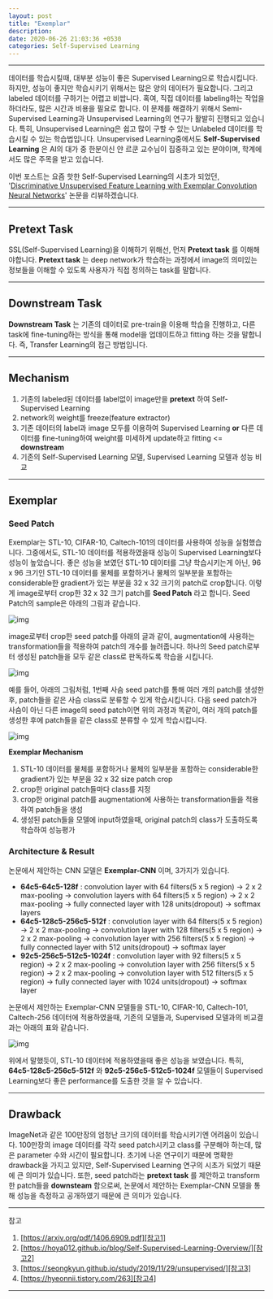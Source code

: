 ```yaml
---
layout: post
title: "Exemplar"
description:
date: 2020-06-26 21:03:36 +0530
categories: Self-Supervised Learning
---
```

---

데이터를 학습시킬때, 대부분 성능이 좋은 Supervised Learning으로 학습시킵니다. 하지만, 성능이 좋지만 학습시키기 위해서는 많은 양의 데이터가 필요합니다. 그리고 labeled 데이터를 구하기는 어렵고 비쌉니다. 혹여, 직접 데이터를 labeling하는 작업을 하더라도, 많은 시간과 비용을 필요로 합니다.
이 문제를 해결하기 위해서 Semi-Supervised Learning과 Unsupervised Learning의 연구가 활발히 진행되고 있습니다. 특히, Unsupervised Learning은 쉽고 많이 구할 수 있는 Unlabeled 데이터를 학습시킬 수 있는 학습법입니다. Unsupervised Learning중에서도 **Self-Supervised Learning** 은 AI의 대가 중 한분이신 얀 르쿤 교수님이 집중하고 있는 분야이며, 학계에서도 많은 주목을 받고 있습니다.

이번 포스트는 요즘 핫한 Self-Supervised Learning의 시초가 되었던, '[Discriminative Unsupervised Feature Learning with Exemplar Convolution Neural Networks][paper]' 논문을 리뷰하겠습니다.

---

## Pretext Task

SSL(Self-Supervised Learning)을 이해하기 위해선, 먼저 **Pretext task** 를 이해해야합니다.
**Pretext task** 는 deep network가 학습하는 과정에서 image의 의미있는 정보들을 이해할 수 있도록 사용자가 직접 정의하는 task를 말합니다.

---

## Downstream Task

**Downstream Task** 는 기존의 데이터로 pre-train을 이용해 학습을 진행하고, 다른 task에 fine-tuning하는 방식을 통해 model을 업데이트하고 fitting 하는 것을 말합니다.
즉, Transfer Learning의 접근 방법입니다.

---

## Mechanism

1. 기존의 labeled된 데이터를 label없이 image만을 **pretext** 하여 Self-Supervised Learning
1. network의 weight를 freeze(feature extractor)
1. 기존 데이터의 label과 image 모두를 이용하여 Supervised Learning **or** 다른 데이터를 fine-tuning하여 weight를 미세하게 update하고 fitting <= **downstream**
1. 기존의 Self-Supervised Learning 모델, Supervised Learning 모델과 성능 비교

---

## Exemplar

### Seed Patch

Exemplar는 STL-10, CIFAR-10, Caltech-101의 데이터를 사용하여 성능을 실험했습니다. 그중에서도, STL-10 데이터를 적용하였을때 성능이 Supervised Learning보다 성능이 높았습니다.
좋은 성능을 보였던 STL-10 데이터를 그냥 학습시키는게 아닌, 96 x 96 크기인 STL-10 데이터를 물체를 포함하거나 물체의 일부분을 포함하는 considerable한  gradient가 있는 부분을 32 x 32 크기의 patch로 crop합니다. 이렇게 image로부터 crop한 32 x 32 크기 patch를 **Seed Patch** 라고 합니다.
Seed Patch의 sample은 아래의 그림과 같습니다.

![img](https://i.imgur.com/OpbID2G.png)

image로부터 crop한 seed patch를 아래의 글과 같이, augmentation에 사용하는 transformation들을 적용하여 patch의 개수를 늘려줍니다. 하나의 Seed patch로부터 생성된 patch들을 모두 같은 class로 판독하도록 학습을 시킵니다.

![img](https://i.imgur.com/O5mZUdm.png)

예를 들어,
아래의 그림처럼, 1번째 사슴 seed patch를 통해 여러 개의 patch를 생성한 후, patch들을 같은 사슴 class로 분류할 수 있게 학습시킵니다.
다음 seed patch가 사슴이 아닌 다른 image의 seed patch이면 위의 과정과 똑같이, 여러 개의 patch를 생성한 후에 patch들을 같은 class로 분류할 수 있게 학습시킵니다.

![img](https://i.imgur.com/LNWIrxd.png)

**Exemplar Mechanism**
1. STL-10 데이터를 물체를 포함하거나 물체의 일부분을 포함하는 considerable한 gradient가 있는 부분을 32 x 32 size patch crop
1. crop한 original patch들마다 class를 지정
1. crop한 original patch를 augmentation에 사용하는 transformation들을 적용하여 patch들을 생성
1. 생성된 patch들을 모델에 input하였을때, original patch의 class가 도출하도록 학습하여 성능평가

### Architecture & Result

논문에서 제안하는 CNN 모델은 **Exemplar-CNN** 이며, 3가지가 있습니다.

- **64c5-64c5-128f** : convolution layer with 64 filters(5 x 5 region) -> 2 x 2 max-pooling -> convolution layers with 64 filters(5 x 5 region) -> 2 x 2 max-pooling -> fully connected layer with 128 units(dropout) -> softmax layers
- **64c5-128c5-256c5-512f** : convolution layer with 64 filters(5 x 5 region) -> 2 x 2 max-pooling -> convolution layer with 128 filters(5 x 5 region) -> 2 x 2 max-pooling -> convolution layer with 256 filters(5 x 5 region) -> fully connected layer with 512 units(dropout) -> softmax layer
- **92c5-256c5-512c5-1024f** : convolution layer with 92 filters(5 x 5 region) -> 2 x 2 max-pooling -> convolution layer with 256 filters(5 x 5 region) -> 2 x 2 max-pooling -> convolution layer with 512 filters(5 x 5 region) -> fully connected layer with 1024 units(dropout) -> softmax layer

논문에서 제안하는 Exemplar-CNN 모델들을 STL-10, CIFAR-10, Caltech-101, Caltech-256 데이터에 적용하였을때, 기존의 모델들과, Supervised 모델과의 비교결과는 아래의 표와 같습니다.

![img](https://i.imgur.com/vPcNNJw.png)

위에서 말했듯이, STL-10 데이터에 적용하였을때 좋은 성능을 보였습니다. 특히, **64c5-128c5-256c5-512f** 와 **92c5-256c5-512c5-1024f** 모델들이 Supervised Learning보다 좋은 performance를 도출한 것을 알 수 있습니다.

---

## Drawback

ImageNet과 같은 100만장의 엄청난 크기의 데이터를 학습시키기엔 어려움이 있습니다.
100만장의 image 데이터를 각각 seed patch시키고 class를 구분해야 하는데, 많은 parameter 수와 시간이 필요합니다. 초기에 나온 연구이기 때문에 명확한 drawback을 가지고 있지만, Self-Supervised Learning 연구의 시초가 되었기 때문에 큰 의미가 있습니다.
또한, seed patch라는 **pretext task** 를 제안하고 transform한 patch들을 **downsteam** 함으로써, 논문에서 제안하는 Exemplar-CNN 모델을 통해 성능을 측정하고 공개하였기 때문에 큰 의미가 있습니다.

---

참고
1. [https://arxiv.org/pdf/1406.6909.pdf][참고1]
1. [https://hoya012.github.io/blog/Self-Supervised-Learning-Overview/][참고2]
1. [https://seongkyun.github.io/study/2019/11/29/unsupervised/][참고3]
1. [https://hyeonnii.tistory.com/263][참고4]

---

[paper]: https://arxiv.org/pdf/1406.6909.pdf
[참고1]: https://arxiv.org/pdf/1406.6909.pdf
[참고2]: https://hoya012.github.io/blog/Self-Supervised-Learning-Overview/
[참고3]: https://seongkyun.github.io/study/2019/11/29/unsupervised/
[참고4]: https://hyeonnii.tistory.com/263
